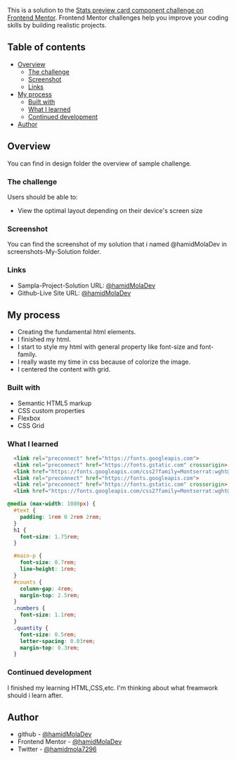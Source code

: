 This is a solution to the [Stats preview card component challenge on Frontend Mentor](https://www.frontendmentor.io/challenges/stats-preview-card-component-8JqbgoU62). Frontend Mentor challenges help you improve your coding skills by building realistic projects. 

## Table of contents

- [Overview](#overview)
  - [The challenge](#the-challenge)
  - [Screenshot](#screenshot)
  - [Links](#links)
- [My process](#my-process)
  - [Built with](#built-with)
  - [What I learned](#what-i-learned)
  - [Continued development](#continued-development)
- [Author](#author)


## Overview

You can find in design folder the overview of sample challenge.

### The challenge

Users should be able to:

- View the optimal layout depending on their device's screen size

### Screenshot

You can find the screenshot of my solution that i named @hamidMolaDev in screenshots-My-Solution folder.


### Links

- Sampla-Project-Solution URL: [@hamidMolaDev](https://hamidmoladev.github.io/Stats-preview-card-component/)
- Github-Live Site URL: [@hamidMolaDev](https://github.com/hamidMolaDev)

## My process
- Creating the fundamental html elements.
- I finished my html.
- I start to style my html with general property like font-size and font-family.
- I really waste my time in css because of colorize the image.
- I centered the content with grid.

### Built with 

- Semantic HTML5 markup
- CSS custom properties
- Flexbox
- CSS Grid


### What I learned

```html
  <link rel="preconnect" href="https://fonts.googleapis.com">
  <link rel="preconnect" href="https://fonts.gstatic.com" crossorigin>
  <link href="https://fonts.googleapis.com/css2?family=Montserrat:wght@500;700&family=Outfit:wght@700&display=swap" rel="stylesheet"> 
  <link rel="preconnect" href="https://fonts.googleapis.com">
  <link rel="preconnect" href="https://fonts.gstatic.com" crossorigin>
  <link href="https://fonts.googleapis.com/css2?family=Montserrat:wght@500;700&family=Outfit:wght@700&display=swap" rel="stylesheet">
```
```css
@media (max-width: 1080px) {
  #text {
    padding: 1rem 0 2rem 2rem;
  }
  h1 {
    font-size: 1.75rem;
  }

  #main-p {
    font-size: 0.7rem;
    line-height: 1rem;
  }
  #counts {
    column-gap: 4rem;
    margin-top: 2.5rem;
  }
  .numbers {
    font-size: 1.1rem;
  }
  .quantity {
    font-size: 0.5rem;
    letter-spacing: 0.03rem;
    margin-top: 0.3rem;
  }
```
### Continued development

I finished my learning HTML,CSS,etc. I'm thinking about what freamwork should i learn after.



## Author

- github - [@hamidMolaDev](https://github.com/hamidMolaDev)
- Frontend Mentor - [@hamidMolaDev](https://www.frontendmentor.io/profile/hamidMolaDev)
- Twitter - [@hamidmola7296](https://twitter.com/hamidmola7296)
